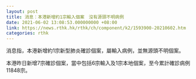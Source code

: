 ```yaml
---
layout: post
title: 消息：本港新增約1宗輸入個案　沒有源頭不明病例
date: 2021-06-02 13:08:53.000000000 +08:00
link: https://news.rthk.hk/rthk/ch/component/k2/1593900-20210602.htm
categories: rthk
---
```


消息指，本港新增約1宗新型肺炎確診個案，屬輸入病例，並無源頭不明個案。

本港昨日新增7宗確診個案，當中包括6宗輸入及1宗本地個案，至今累計確診病例11848宗。
